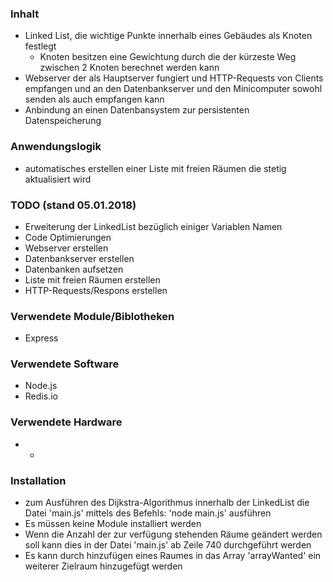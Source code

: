### Inhalt
* Linked List, die wichtige Punkte innerhalb eines Gebäudes als Knoten festlegt
    - Knoten besitzen eine Gewichtung durch die der kürzeste Weg zwischen 2 Knoten berechnet werden kann
* Webserver der als Hauptserver fungiert und HTTP-Requests von Clients empfangen und an den Datenbankserver und den Minicomputer sowohl senden als auch empfangen kann
* Anbindung an einen Datenbansystem zur persistenten Datenspeicherung
        
### Anwendungslogik
* automatisches erstellen einer Liste mit freien Räumen die stetig aktualisiert wird
        
### TODO (stand 05.01.2018)
* Erweiterung der LinkedList bezüglich einiger Variablen Namen
* Code Optimierungen
* Webserver erstellen
* Datenbankserver erstellen
* Datenbanken aufsetzen
* Liste mit freien Räumen erstellen
* HTTP-Requests/Respons erstellen

### Verwendete Module/Biblotheken
* Express

### Verwendete Software
* Node.js
* Redis.io

### Verwendete Hardware
* -

### Installation
* zum Ausführen des Dijkstra-Algorithmus innerhalb der LinkedList die Datei 'main.js' mittels des Befehls: 'node main.js' ausführen
* Es müssen keine Module installiert werden
* Wenn die Anzahl der zur verfügung stehenden Räume geändert werden soll kann dies in der Datei 'main.js' ab Zeile 740 durchgeführt werden
* Es kann durch hinzufügen eines Raumes in das Array 'arrayWanted' ein weiterer Zielraum hinzugefügt werden
